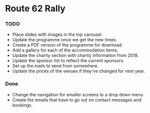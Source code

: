 # Route 62 Rally

### TODO

* Place slides with images in the top carousel
* Update the programme once we get the new times.
* Create a PDF version of the programme for download.
* Add a gallery for each of the accommodation items.
* Update the charity section with charity information from 2018.
* Update the sponsor list to reflect the current sponsors.
* Set up the mails to send from somewhere.
* Update the prices of the venues if they’ve changed for next year.

### Done

* Change the navigation for smaller screens to a drop down menu
* Create the emails that have to go out on contact messages and bookings.
